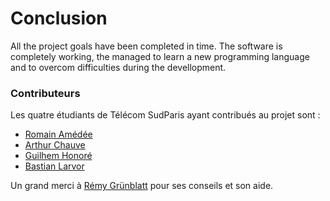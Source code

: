 # Conclusion

All the project goals have been completed in time. The software is completely working, the managed to learn a new programming language and to overcom difficulties during the devellopment.

### Contributeurs

Les quatre étudiants de Télécom SudParis ayant contribués au projet sont : 
* [Romain Amédée](https://github.com/Witaek)
* [Arthur Chauve](https://github.com/ArthurChauve)
* [Guilhem Honoré](https://github.com/GuilhemHnr)
* [Bastian Larvor](https://github.com/blaaass)

Un grand merci à [Rémy Grünblatt](https://github.com/rgrunbla) pour ses conseils et son aide.